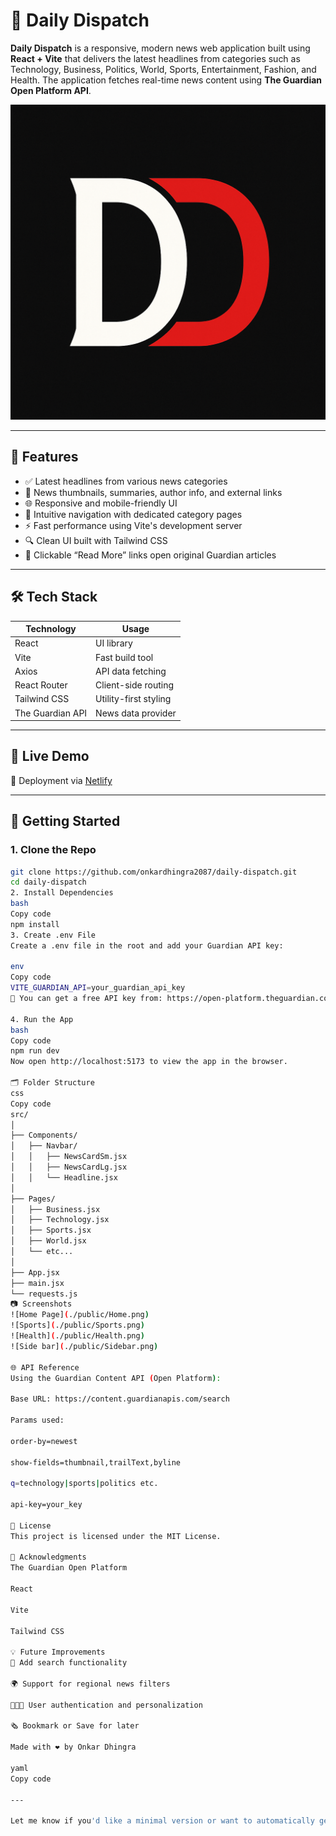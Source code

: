 # 📰 Daily Dispatch

**Daily Dispatch** is a responsive, modern news web application built using **React + Vite** that delivers the latest headlines from categories such as Technology, Business, Politics, World, Sports, Entertainment, Fashion, and Health. The application fetches real-time news content using **The Guardian Open Platform API**.

![Daily Dispatch Banner](./src/assets/favicon.png)

---

## 📌 Features

- ✅ Latest headlines from various news categories
- 📸 News thumbnails, summaries, author info, and external links
- 🌐 Responsive and mobile-friendly UI
- 🧭 Intuitive navigation with dedicated category pages
- ⚡ Fast performance using Vite's development server
- 🔍 Clean UI built with Tailwind CSS
- 🔗 Clickable “Read More” links open original Guardian articles

---

## 🛠️ Tech Stack

| Technology       | Usage                          |
|------------------|--------------------------------|
| React            | UI library                     |
| Vite             | Fast build tool                |
| Axios            | API data fetching              |
| React Router     | Client-side routing            |
| Tailwind CSS     | Utility-first styling          |
| The Guardian API | News data provider             |

---

## 🧪 Live Demo

🚀 Deployment via [Netlify](https://onkar-dhingra-daily-dispatch.netlify.app/)

---

## 🔑 Getting Started

### 1. Clone the Repo

```bash
git clone https://github.com/onkardhingra2087/daily-dispatch.git
cd daily-dispatch
2. Install Dependencies
bash
Copy code
npm install
3. Create .env File
Create a .env file in the root and add your Guardian API key:

env
Copy code
VITE_GUARDIAN_API=your_guardian_api_key
📌 You can get a free API key from: https://open-platform.theguardian.com/

4. Run the App
bash
Copy code
npm run dev
Now open http://localhost:5173 to view the app in the browser.

🗂️ Folder Structure
css
Copy code
src/
│
├── Components/
│   ├── Navbar/
│   │   ├── NewsCardSm.jsx
│   │   ├── NewsCardLg.jsx
│   │   └── Headline.jsx
│
├── Pages/
│   ├── Business.jsx
│   ├── Technology.jsx
│   ├── Sports.jsx
│   ├── World.jsx
│   └── etc...
│
├── App.jsx
├── main.jsx
└── requests.js
📷 Screenshots
![Home Page](./public/Home.png)
![Sports](./public/Sports.png)
![Health](./public/Health.png)
![Side bar](./public/Sidebar.png)

🌐 API Reference
Using the Guardian Content API (Open Platform):

Base URL: https://content.guardianapis.com/search

Params used:

order-by=newest

show-fields=thumbnail,trailText,byline

q=technology|sports|politics etc.

api-key=your_key

📄 License
This project is licensed under the MIT License.

🙌 Acknowledgments
The Guardian Open Platform

React

Vite

Tailwind CSS

💡 Future Improvements
🔎 Add search functionality

🌍 Support for regional news filters

🧑‍🤝‍🧑 User authentication and personalization

🗞 Bookmark or Save for later

Made with ❤️ by Onkar Dhingra

yaml
Copy code

---

Let me know if you'd like a minimal version or want to automatically generate badges